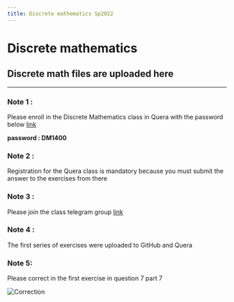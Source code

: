 ```yaml
---
title: Discrete mathematics Sp2022
---
```


# Discrete mathematics
## Discrete math files are uploaded here
---

### Note 1 :
Please enroll in the Discrete Mathematics class in Quera with the password below [link](https://quera.org/course/add_to_course/course/10785/)
 
**password : DM1400**
  
### Note 2 : 
Registration for the Quera class is mandatory because you must submit the answer to the exercises from there
### Note 3 : 
 Please join the class telegram group [link](https://t.me/+dfgu2DkJDo41MTNk)

### Note 4 : 
The first series of exercises were uploaded to GitHub and Quera 


### Note 5: 
Please correct in the first exercise in question 7 part 7


![Correction](https://user-images.githubusercontent.com/75142232/155934575-63868781-2925-4166-9a42-7e2264853468.png)
